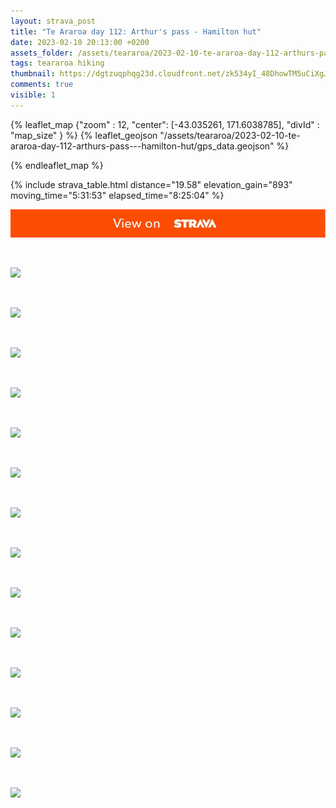```yaml
---
layout: strava_post
title: "Te Araroa day 112: Arthur's pass - Hamilton hut"
date: 2023-02-10 20:13:00 +0200
assets_folder: /assets/teararoa/2023-02-10-te-araroa-day-112-arthurs-pass---hamilton-hut
tags: teararoa hiking
thumbnail: https://dgtzuqphqg23d.cloudfront.net/zk534yI_48DhowTM5uCiXgJVvSOjqWTIHH1K0qR6S4I-1024x768.jpg
comments: true
visible: 1
---
```



{% leaflet_map {"zoom" : 12,
                  "center": [-43.035261, 171.6038785],
                 "divId" : "map_size" } %}
    {% leaflet_geojson "/assets/teararoa/2023-02-10-te-araroa-day-112-arthurs-pass---hamilton-hut/gps_data.geojson" %}

{% endleaflet_map %}





{% include strava_table.html distance="19.58" elevation_gain="893" moving_time="5:31:53" elapsed_time="8:25:04" %}

[![](/assets/strava.jpg)](https://www.strava.com/activities/8546100749)


<br />

![](https://dgtzuqphqg23d.cloudfront.net/zk534yI_48DhowTM5uCiXgJVvSOjqWTIHH1K0qR6S4I-1024x768.jpg)


<br />

![](https://dgtzuqphqg23d.cloudfront.net/RVy1But19d9ob7QOUJouVpI6hArg8WgQovImzcfZDlo-1024x768.jpg)


<br />

![](https://dgtzuqphqg23d.cloudfront.net/SLXbAEnqZjLH2vHza7NkFlv8hvZqxbBbSnubG6Zn4HU-1024x768.jpg)


<br />

![](https://dgtzuqphqg23d.cloudfront.net/zond1N-Klk3BkHMlekW_4nyLlIIruW7fTUfnmXQENzk-768x1024.jpg)


<br />

![](https://dgtzuqphqg23d.cloudfront.net/AyPo35igRUPIGV3sXGb_cWmMr9Ox8VIfZLpvoSBCd4E-1024x768.jpg)


<br />

![](https://dgtzuqphqg23d.cloudfront.net/gz1zKZywb3H_dQqIcFm7yeaHDyJiHbhCstCwdVApZnk-1024x768.jpg)


<br />

![](https://dgtzuqphqg23d.cloudfront.net/pAHIVwpVyMryo_qCDhp32bXcfTmcVN_nGcuEe3QGdjo-1024x768.jpg)


<br />

![](https://dgtzuqphqg23d.cloudfront.net/GreybSOHZxlkJLV4q5m0lO7NOHu8ByI6VEIl1ToTU1Q-1024x768.jpg)


<br />

![](https://dgtzuqphqg23d.cloudfront.net/DaPDCvH7uKA_iw4DR9i2PV96fX5HbVQ75saXqZ03-74-768x1024.jpg)


<br />

![](https://dgtzuqphqg23d.cloudfront.net/EG1tkf11sDlWwjMqpitsX78ktxo8Wi8AVEx_y7f-ah0-768x1024.jpg)


<br />

![](https://dgtzuqphqg23d.cloudfront.net/_mXY6yFO0S-fPi0vMS8xGDAjmuP7XC25rccQpl1dllE-768x1024.jpg)


<br />

![](https://dgtzuqphqg23d.cloudfront.net/gyzu9lJ1sykQrZR3WB2A8Q-rgBNag-Md0nYHVnMHQHI-768x1024.jpg)


<br />

![](https://dgtzuqphqg23d.cloudfront.net/sw1GlBqTb2EaXPd1e-9SqQExs21e8za9LQ6bG3jvt34-768x1024.jpg)


<br />

![](https://dgtzuqphqg23d.cloudfront.net/jC8Ou91JRXJK9aTKf-G8lNZ_JmeH7GxEFBW5HXQ9fco-768x1024.jpg)
